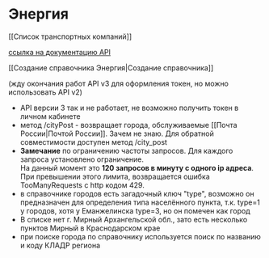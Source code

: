 # Энергия
[[Список транспортных компаний]]

[ссылка на документацию API](http://apidoc.nrg-tk.ru/v3/ru/)

[[Создание справочника Энергия|Создание справочника]]

(жду окончания работ API v3 для оформления токен, но можно использовать API v2)

- API версии 3 так и не работает, не возможно получить токен в личном кабинете
- метод /cityPost - возвращает города, обслуживаемые [[Почта России|Почтой России]]. Зачем не знаю.  Для обратной совместимости доступен метод /city_post
- **Замечание** по ограничению частоты запросов. Для каждого запроса установлено ограничение.  
На данный момент это **120 запросов в минуту с одного ip адреса**.  
При превышении этого лимита, возвращается ошибка TooManyRequests с http кодом 429.
- в справочнике городов есть загадочный ключ "type", возможно он предназначен для определения типа населённого пункта, т.к. type=1 у городов, хотя у Еманжелинска type=3, но он помечен как город
- В списке нет г. Мирный Архангельской обл., зато есть несколько пунктов Мирный в Краснодарском крае
- при поиске города по справочнику используется поиск по названию и коду КЛАДР региона